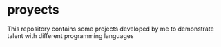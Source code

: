 # proyects
 This repository contains some projects developed by me to demonstrate talent with different programming languages
